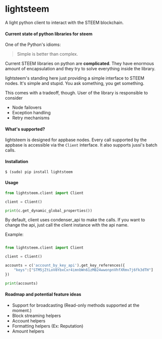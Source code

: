 # lightsteem

A light python client to interact with the STEEM blockchain.


#### Current state of python libraries for steem

One of the Python's idioms:

> Simple is better than complex.

Current STEEM libraries on python are **complicated**. They have enormous amount
of encapsulation and they try to solve everything inside the library.

lightsteem's standing here just providing a simple interface to STEEM nodes. It's
simple and stupid. You ask something, you get something.

This comes with a tradeoff, though. User of the library is responsible to consider

- Node failovers
- Exception handling
- Retry mechanisms

#### What's supported?

lightsteem is designed for appbase nodes. Every call supported by the appbase is
accessible via the ```Client``` interface. It also supports jussi's batch calls.

#### Installation

```
$ (sudo) pip install lightsteem
```

#### Usage

```python
from lightsteem.client import Client

client = Client()

print(c.get_dynamic_global_properties())
```

By default, client uses condenser_api to make the calls. If you
want to change the api, just call the client instance
with the api name.

Example:

```python

from lightsteem.client import Client

client = Client()

accounts = c('account_by_key_api').get_key_references({
    "keys":["STM5jZtLoV8YbxCxr4imnbWn61zMB24wwonpnVhfXRmv7j6fk3dTH"]
})

print(accounts)
```


#### Roadmap and potential feature ideas

- Support for broadcasting (Read-only methods supported at the moment.)
- Block streaming helpers
- Account helpers
- Formatting helpers (Ex: Reputation)
- Amount helpers
